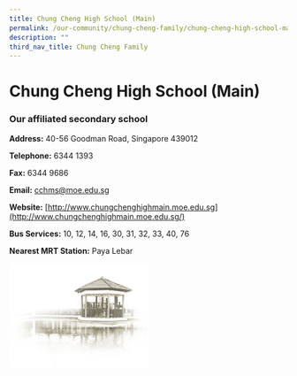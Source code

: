 ```yaml
---
title: Chung Cheng High School (Main)
permalink: /our-community/chung-cheng-family/chung-cheng-high-school-main/
description: ""
third_nav_title: Chung Cheng Family
---
```

# **Chung Cheng High School (Main)**

### **Our affiliated secondary school**

**Address:**&nbsp;40-56 Goodman Road, Singapore 439012

  

**Telephone:**&nbsp;6344 1393

**Fax:**&nbsp;6344 9686

**Email:**&nbsp;[cchms@moe.edu.sg](mailto:cchms@moe.edu.sg)

**Website:**&nbsp;[http://www.chungchenghighmain.moe.edu.sg](http://www.chungchenghighmain.moe.edu.sg/)

**Bus Services:**&nbsp;10, 12, 14, 16, 30, 31, 32, 33, 40, 76

**Nearest MRT Station:**&nbsp;Paya Lebar

<img src="/images/pavilion.png" style="width:50%">